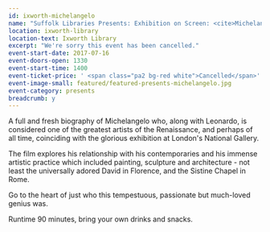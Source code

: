 ```yaml
---
id: ixworth-michelangelo
name: "Suffolk Libraries Presents: Exhibition on Screen: <cite>Michelangelo: Love and Death</cite>"
location: ixworth-library
location-text: Ixworth Library
excerpt: "We're sorry this event has been cancelled."
event-start-date: 2017-07-16
event-doors-open: 1330
event-start-time: 1400
event-ticket-price: ' <span class="pa2 bg-red white">Cancelled</span>'
event-image-small: featured/featured-presents-michelangelo.jpg
event-category: presents
breadcrumb: y
---
```


A full and fresh biography of Michelangelo who, along with Leonardo, is considered one of the greatest artists of the Renaissance, and perhaps of all time, coinciding with the glorious exhibition at London's National Gallery.

The film explores his relationship with his contemporaries and his immense artistic practice which included painting, sculpture and architecture - not least the universally adored David in Florence, and the Sistine Chapel in Rome.

Go to the heart of just who this tempestuous, passionate but much-loved genius was.

Runtime 90 minutes, bring your own drinks and snacks.
